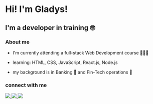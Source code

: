 # Hi! I'm Gladys!

## I'm a developer in training 🤓

### About me

- I'm currently attending a full-stack Web Development course 👩🏻‍💻

- learning: HTML, CSS, JavaScript, React.js, Node.js

- my background is in Banking 🏦 and Fin-Tech operations 🐝


### connect with me

<a href="https://www.linkedin.com/in/gladys-aldoumani-34b76286/">
 <img src="https://img.shields.io/badge/LinkedIn-0077B5?style=for-the-badge&logo=linkedin&logoColor=white" />
</a>
  <a href="mailto:gladys.aldoumani@hotmail.com">
  <img src="https://img.shields.io/badge/mail-green?style=for-the-badge&logo=icloud&logoColor=white"/>
</a>
<a href="https://www.xing.com/profile/Gladys_Aldoumani/cv">
  <img src="https://img.shields.io/badge/xing-%23006567.svg?style=for-the-badge&logo=xing&logoColor=white"/>
</a>
